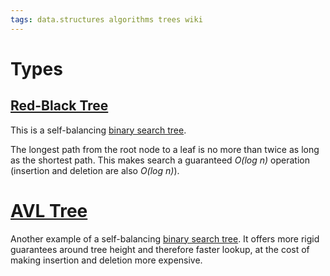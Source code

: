 ```yaml
---
tags: data.structures algorithms trees wiki
---
```


# Types

## [Red-Black Tree](/wiki/Red-Black_Tree)

This is a self-balancing [binary search tree](/wiki/binary_search_tree).

The longest path from the root node to a leaf is no more than twice as long as the shortest path. This makes search a guaranteed _O(log n)_ operation (insertion and deletion are also _O(log n)_).

# [AVL Tree](/wiki/AVL_Tree)

Another example of a self-balancing [binary search tree](/wiki/binary_search_tree). It offers more rigid guarantees around tree height and therefore faster lookup, at the cost of making insertion and deletion more expensive.
